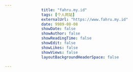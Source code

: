 ---
                title: "fahru.my.id"
                tags: [个人网站]
                externalUrl: "https://www.fahru.my.id"
                date: 9989-08-08
                showDate: false
                showAuthor: false
                showReadingTime: false
                showEdit: false
                showLikes: false
                showViews: false
                layoutBackgroundHeaderSpace: false
                ---

